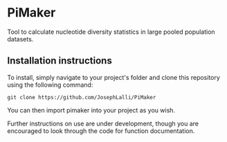 # PiMaker
Tool to calculate nucleotide diversity statistics in large pooled population datasets.

## Installation instructions

To install, simply navigate to your project's folder and clone this repository using the following command:

    git clone https://github.com/JosephLalli/PiMaker

You can then import pimaker into your project as you wish.

Further instructions on use are under development, though you are encouraged to look through the code for function documentation.
